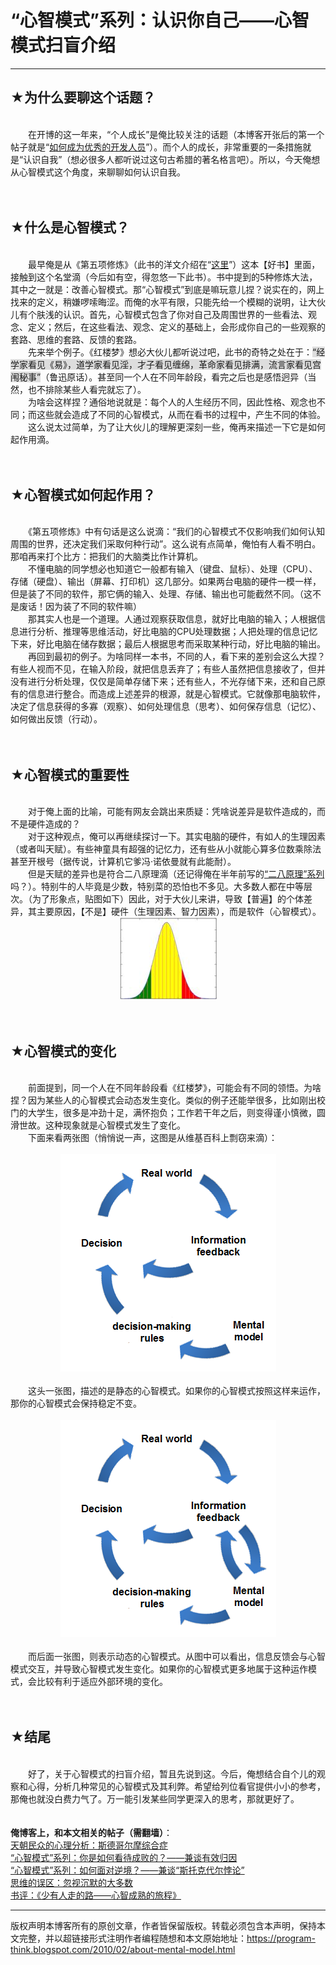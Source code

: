 # “心智模式”系列：认识你自己——心智模式扫盲介绍 

-----

<div class="post-body entry-content">
<h2>★为什么要聊这个话题？</h2><br/>
　　在开博的这一年来，“个人成长”是俺比较关注的话题（本博客开张后的第一个帖子就是“<a href="../../2009/01/0.md">如何成为优秀的开发人员</a>”）。而个人的成长，非常重要的一条措施就是“认识自我”（想必很多人都听说过这句古希腊的著名格言吧）。所以，今天俺想从心智模式这个角度，来聊聊如何认识自我。<a name="more"></a><br/>
<br/>
<br/>
<h2>★什么是心智模式？</h2><br/>
　　最早俺是从《第五项修炼》（此书的洋文介绍在“<a href="https://en.wikipedia.org/wiki/The_Fifth_Discipline" rel="nofollow" target="_blank">这里</a>”）这本【好书】里面，接触到这个名堂滴（今后如有空，得忽悠一下此书）。书中提到的5种修炼大法，其中之一就是：改善心智模式。那“心智模式”到底是嘛玩意儿捏？说实在的，网上找来的定义，稍嫌啰嗦晦涩。而俺的水平有限，只能先给一个模糊的说明，让大伙儿有个肤浅的认识。首先，心智模式包含了你对自己及周围世界的一些看法、观念、定义；然后，在这些看法、观念、定义的基础上，会形成你自己的一些观察的套路、思维的套路、反馈的套路。<br/>
　　先来举个例子。《红楼梦》想必大伙儿都听说过吧，此书的奇特之处在于：<q style="background-color:#DDD;">经学家看见《易》，道学家看见淫，才子看见缠绵，革命家看见排满，流言家看见宫闱秘事</q>（鲁迅原话）。甚至同一个人在不同年龄段，看完之后也是感悟迥异（当然，也不排除某些人看完就忘了）。<br/>
　　为啥会这样捏？通俗地说就是：每个人的人生经历不同，因此性格、观念也不同；而这些就会造成了不同的心智模式，从而在看书的过程中，产生不同的体验。<br/>
　　这么说太过简单，为了让大伙儿的理解更深刻一些，俺再来描述一下它是如何起作用滴。<br/>
<br/>
<br/>
<h2>★心智模式如何起作用？</h2><br/>
　　《第五项修炼》中有句话是这么说滴：<q>我们的心智模式不仅影响我们如何认知周围的世界，还决定我们采取何种行动</q>。这么说有点简单，俺怕有人看不明白。那咱再来打个比方：把我们的大脑类比作计算机。<br/>
　　不懂电脑的同学想必也知道它一般都有输入（键盘、鼠标）、处理（CPU）、存储（硬盘）、输出（屏幕、打印机）这几部分。如果两台电脑的硬件一模一样，但是装了不同的软件，那它俩的输入、处理、存储、输出也可能截然不同。（这不是废话！因为装了不同的软件嘛）<br/>
　　那其实人也是一个道理。人通过观察获取信息，就好比电脑的输入；人根据信息进行分析、推理等思维活动，好比电脑的CPU处理数据；人把处理的信息记忆下来，好比电脑在储存数据；最后人根据思考而采取某种行动，好比电脑的输出。<br/>
　　再回到最初的例子。为啥同样一本书，不同的人，看下来的差别会这么大捏？有些人视而不见，在输入阶段，就把信息丢弃了；有些人虽然把信息接收了，但并没有进行分析处理，仅仅是简单存储下来；还有些人，不光存储下来，还和自己原有的信息进行整合。而造成上述差异的根源，就是心智模式。它就像那电脑软件，决定了信息获得的多寡（观察）、如何处理信息（思考）、如何保存信息（记忆）、如何做出反馈（行动）。<br/>
<br/>
<br/>
<h2>★心智模式的重要性</h2><br/>
　　对于俺上面的比喻，可能有网友会跳出来质疑：凭啥说差异是软件造成的，而不是硬件造成的？<br/>
　　对于这种观点，俺可以再继续探讨一下。其实电脑的硬件，有如人的生理因素（或者叫天赋）。有些神童具有超强的记忆力，还有些从小就能心算多位数乘除法甚至开根号（据传说，计算机它爹冯·诺依曼就有此能耐）。<br/>
　　但是天赋的差异也是符合二八原理滴（还记得俺在半年前写的<a href="../../2009/02/80-20-principle-0-overview.md">“二八原理”系列</a>吗？）。特别牛的人毕竟是少数，特别菜的恐怕也不多见。大多数人都在中等层次。（为了形象点，贴图如下）因此，对于大伙儿来讲，导致【普遍】的个体差异，其主要原因，【不是】硬件（生理因素、智力因素），而是软件（心智模式）。<br/>
<center><img alt="不见图 请翻墙" src="images/WpMsKB6-qiViFcb8PW3amYSCgpA-QfnUnklH29G4bK5Gp1p1Nayt4GhYIS584dvJu6kHAGBJu81z1X5TKUT8AkQO5IAPfu1MLzO5SWPV4i_3XFNajCGByieknB_j4J65eEolbzkY"/></center><br/>
<br/>
<h2>★心智模式的变化</h2><br/>
　　前面提到，同一个人在不同年龄段看《红楼梦》，可能会有不同的领悟。为啥捏？因为某些人的心智模式会动态发生变化。类似的例子还能举很多，比如刚出校门的大学生，很多是冲劲十足，满怀抱负；工作若干年之后，则变得谨小慎微，圆滑世故。这种现象就是心智模式发生了变化。<br/>
　　下面来看两张图（悄悄说一声，这图是从维基百科上剽窃来滴）：<br/>
<br/>
<center><img alt="不见图 请翻墙" src="images/v-zZElFngLIDzG7-8TeMASX9qOnEHJhg43OoJapsH5rFrOHcnNWb6HZeMG8Dv8Hlg0VWht5E9JpKG99HUDc9Sc1Bcuq5JvGD6GCI4tRDbuIe3R1r91Jst9v84PX61Dz6x-sBO7S1"/></center><br/>
　　这头一张图，描述的是静态的心智模式。如果你的心智模式按照这样来运作，那你的心智模式会保持稳定不变。<br/>
<br/>
<center><img alt="不见图 请翻墙" src="images/HFFb4_eq7EAcztyL08LxOFg0vFDnFsnD9tNnWCWFUYh5xQ_km3R4_unsF5XDGWFYzkde66ZjhWZZK52s4n4FuWjb9O74hVzBlAVPxTWyNVi8fDeyfm7B9ufu5RjsaYJ8UuIKYetP"/></center><br/>
　　而后面一张图，则表示动态的心智模式。从图中可以看出，信息反馈会与心智模式交互，并导致心智模式发生变化。如果你的心智模式更多地属于这种运作模式，会比较有利于适应外部环境的变化。<br/>
<br/>
<br/>
<h2>★结尾</h2><br/>
　　好了，关于心智模式的扫盲介绍，暂且先说到这。今后，俺想结合自个儿的观察和心得，分析几种常见的心智模式及其利弊。希望给列位看官提供小小的参考，那俺也就没白费力气了。万一能引发某些同学更深入的思考，那就更好了。<br/>
<br/>
<br/>
<b>俺博客上，和本文相关的帖子（需翻墙）</b>：<br/>
<a href="../../2012/06/stockholm-syndrome.md">天朝民众的心理分析：斯德哥尔摩综合症</a><br/>
<a href="../../2010/04/how-to-attribute-success-failure.md">“心智模式”系列：你是如何看待成败的？——兼谈有效归因</a><br/>
<a href="../../2012/01/stockdale-paradox.md">“心智模式”系列：如何面对逆境？——兼谈“斯托克代尔悖论”</a><br/>
<a href="../../2010/07/silent-proof.md">思维的误区：忽视沉默的大多数</a><br/>
<a href="../../2012/06/book-review-road-less-traveled.md">书评：《少有人走的路——心智成熟的旅程》</a>
</div>


------------------------------------------------

版权声明本博客所有的原创文章，作者皆保留版权。转载必须包含本声明，保持本文完整，并以超链接形式注明作者编程随想和本文原始地址：https://program-think.blogspot.com/2010/02/about-mental-model.html
